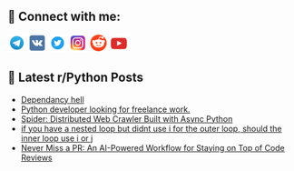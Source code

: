 ## 🔎 Connect with me:
[<img src="https://github.com/bullbesh/bullbesh/blob/main/images/Telegram.png" width="32" height="32" />](https://t.me/bullbesh)
[<img src="https://github.com/bullbesh/bullbesh/blob/main/images/VK.png" width="32" height="32" />](https://vk.com/bullbesh)
[<img src="https://github.com/bullbesh/bullbesh/blob/main/images/Twitter.png" width="32" height="32" />](https://twitter.com/bullbesh1)
[<img src="https://github.com/bullbesh/bullbesh/blob/main/images/Instagram.png" width="32" height="32" />](https://www.instagram.com/bullbesh)
[<img src="https://github.com/bullbesh/bullbesh/blob/main/images/Reddit.png" width="32" height="32" />](https://www.reddit.com/user/bullbesh)
[<img src="https://github.com/bullbesh/bullbesh/blob/main/images/YouTube.png" width="32" height="32" />](https://www.youtube.com/channel/UCtfjRs6uzgq5mfm8S06WTcg)

## 📕 Latest r/Python Posts
<!-- BLOG-POST-LIST:START -->
- [Dependancy hell](https://www.reddit.com/r/Python/comments/1izr0q9/dependancy_hell/)
- [Python developer looking for freelance work.](https://www.reddit.com/r/Python/comments/1izqu1a/python_developer_looking_for_freelance_work/)
- [Spider: Distributed Web Crawler Built with Async Python](https://www.reddit.com/r/Python/comments/1izqk1x/spider_distributed_web_crawler_built_with_async/)
- [if you have a nested loop but didnt use i for the outer loop, should the inner loop use i or j](https://www.reddit.com/r/Python/comments/1izo3at/if_you_have_a_nested_loop_but_didnt_use_i_for_the/)
- [Never Miss a PR: An AI-Powered Workflow for Staying on Top of Code Reviews](https://www.reddit.com/r/Python/comments/1izlq4y/never_miss_a_pr_an_aipowered_workflow_for_staying/)
<!-- BLOG-POST-LIST:END -->
